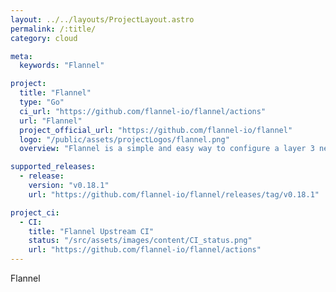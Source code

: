 ```yaml
---
layout: ../../layouts/ProjectLayout.astro
permalink: /:title/
category: cloud

meta:
  keywords: "Flannel"

project:
  title: "Flannel"
  type: "Go"
  ci_url: "https://github.com/flannel-io/flannel/actions"
  url: "Flannel"
  project_official_url: "https://github.com/flannel-io/flannel"
  logo: "/public/assets/projectLogos/flannel.png"
  overview: "Flannel is a simple and easy way to configure a layer 3 network fabric designed for Kubernetes."

supported_releases:
  - release:
    version: "v0.18.1"
    url: "https://github.com/flannel-io/flannel/releases/tag/v0.18.1"

project_ci:
  - CI:
    title: "Flannel Upstream CI"
    status: "/src/assets/images/content/CI_status.png"
    url: "https://github.com/flannel-io/flannel/actions"
---
```


<p>Flannel</p>
